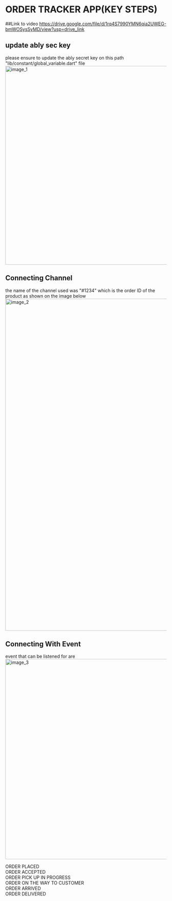 # ORDER TRACKER APP(KEY STEPS)

##Link to video
https://drive.google.com/file/d/1rq4S7990YMN6qia2UWEG-bmWOSysSyMD/view?usp=drive_link

## update ably sec key
please ensure to update the ably secret key on this path "lib/constant/global_variable.dart" file
<img width="618" alt="image_1" src="https://github.com/ljdglamz/eden_order_tracker/assets/129202807/9f9d4ad5-757f-444a-919c-23e52fa094d8">

## Connecting Channel
the name of the channel used was "#1234" which is the order ID of the product as shown on the image below
<img width="1033" alt="image_2" src="https://github.com/ljdglamz/eden_order_tracker/assets/129202807/5a297608-1f4a-44d3-a502-db83dd69473c">

## Connecting With Event
event that can be listened for are 
<img width="623" alt="image_3" src="https://github.com/ljdglamz/eden_order_tracker/assets/129202807/bbcd2b7e-e8ff-4602-9806-c74cd8f50cda">

ORDER PLACED<br> 
ORDER ACCEPTED<br>
ORDER PICK UP IN PROGRESS<br>
ORDER ON THE WAY TO CUSTOMER<br>
ORDER ARRIVED<br>
ORDER DELIVERED<br>

